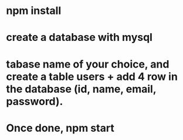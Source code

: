 # npm install
# create a database with mysql
# tabase name of your choice, and create a table users + add 4 row in the database (id, name, email, password).
# Once done, npm start
